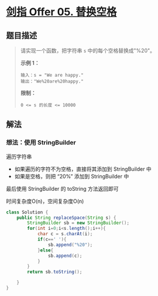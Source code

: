 # [剑指 Offer 05. 替换空格](https://leetcode-cn.com/problems/ti-huan-kong-ge-lcof/)

## 题目描述

>请实现一个函数，把字符串 `s` 中的每个空格替换成"%20"。
>
>**示例 1：**
>
>```
>输入：s = "We are happy."
>输出："We%20are%20happy."
>```
>
>**限制：**
>
>```
>0 <= s 的长度 <= 10000
>```

## 解法

### 想法：使用 StringBuilder

遍历字符串

- 如果遍历的字符不为空格，直接将其添加到 StringBuilder 中
- 如果是空格，则把 “20%” 添加到 StringBuilder 中

最后使用 StringBuilder 的 toString 方法返回即可

时间复杂度O(n)，空间复杂度O(n)

~~~java
class Solution {
    public String replaceSpace(String s) {
        StringBuilder sb = new StringBuilder();
        for(int i=0;i<s.length();i++){
            char c = s.charAt(i);
            if(c==' '){
                sb.append("%20");
            }else{
                sb.append(c);
            }
        }
        return sb.toString();

    }
}
~~~



